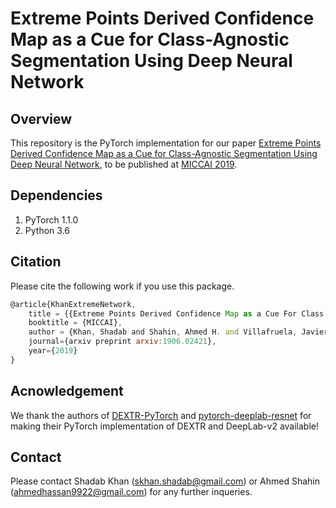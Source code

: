 # Extreme Points Derived Confidence Map as a Cue for Class-Agnostic Segmentation Using Deep Neural Network

## Overview
This repository is the PyTorch implementation for our paper [Extreme Points Derived Confidence Map as a Cue for Class-Agnostic Segmentation Using Deep Neural Network](https://arxiv.org/abs/1906.02421), to be published at [MICCAI 2019](https://www.miccai2019.org/).

## Dependencies
1. PyTorch 1.1.0
2. Python 3.6

## Citation
Please cite the following work if you use this package.
```javascript
@article{KhanExtremeNetwork,
    title = {{Extreme Points Derived Confidence Map as a Cue For Class-Agnostic Segmentation Using Deep Neural Network}},
    booktitle = {MICCAI},
    author = {Khan, Shadab and Shahin, Ahmed H. and Villafruela, Javier and Shen, Jianbing and Shao, Ling},
    journal={arxiv preprint arxiv:1906.02421},
    year={2019}
}
```
## Acnowledgement
We thank the authors of [DEXTR-PyTorch](https://github.com/scaelles/DEXTR-PyTorch) and [pytorch-deeplab-resnet](https://github.com/isht7/pytorch-deeplab-resnet) for making their PyTorch implementation of DEXTR and DeepLab-v2 available!

## Contact 
Please contact Shadab Khan (skhan.shadab@gmail.com) or Ahmed Shahin (ahmedhassan9922@gmail.com) for any further inqueries.
